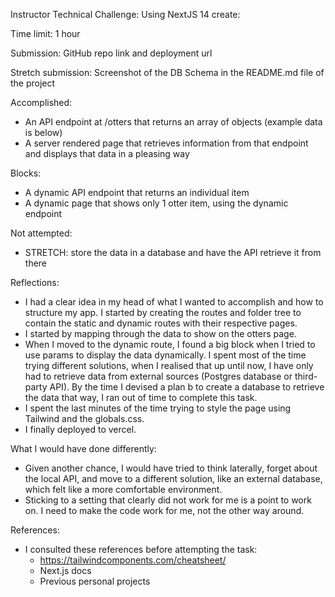 Instructor Technical Challenge:
Using NextJS 14 create:

Time limit: 1 hour

Submission: GitHub repo link and deployment url

Stretch submission: Screenshot of the DB Schema in the README.md file of the project

Accomplished:

- An API endpoint at /otters that returns an array of objects (example data is below)
- A server rendered page that retrieves information from that endpoint and displays that data in a pleasing way

Blocks:

- A dynamic API endpoint that returns an individual item
- A dynamic page that shows only 1 otter item, using the dynamic endpoint

Not attempted:

- STRETCH: store the data in a database and have the API retrieve it from there

Reflections:

- I had a clear idea in my head of what I wanted to accomplish and how to structure my app. I started by creating the routes and folder tree to contain the static and dynamic routes with their respective pages.
- I started by mapping through the data to show on the otters page.
- When I moved to the dynamic route, I found a big block when I tried to use params to display the data dynamically. I spent most of the time trying different solutions, when I realised that up until now, I have only had to retrieve data from external sources (Postgres database or third-party API). By the time I devised a plan b to create a database to retrieve the data that way, I ran out of time to complete this task.
- I spent the last minutes of the time trying to style the page using Tailwind and the globals.css.
- I finally deployed to vercel.

What I would have done differently:

- Given another chance, I would have tried to think laterally, forget about the local API, and move to a different solution, like an external database, which felt like a more comfortable environment.
- Sticking to a setting that clearly did not work for me is a point to work on. I need to make the code work for me, not the other way around.

References:

- I consulted these references before attempting the task:
  - https://tailwindcomponents.com/cheatsheet/
  - Next.js docs
  - Previous personal projects
